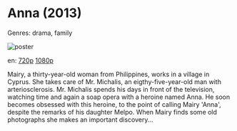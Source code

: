 # Anna (2013)

Genres: drama, family

![poster](http://image.tmdb.org/t/p/w500/mFrNAJ8JHgRdfxOCRbaPbe8iT8B.jpg)

en:
  [720p](magnet:?xt=urn:btih:521a96f7da4c531df3c7ed9b0fa269b796a9f9cc&dn=Anna+%282013%29+720p+BrRip+x264+-+YIFY&tr=udp%3A%2F%2Ftracker.openbittorrent.com%3A80%2Fannounce&tr=udp%3A%2F%2Fglotorrents.pw%3A6969%2Fannounce&tr=udp%3A%2F%2Ftracker.openbittorrent.com%3A80%2Fannounce&tr=udp%3A%2F%2Ftracker.opentrackr.org%3A1337%2Fannounce&tr=udp%3A%2F%2Fzer0day.to%3A1337%2Fannounce&tr=udp%3A%2F%2Ftracker.coppersurfer.tk%3A6969%2Fannounce)
  [1080p](magnet:?xt=urn:btih:6c28b46b9825e996a1a8e7bf63af9afc40089ba7&dn=Anna+(2013)+%5B1080p%5D&tr=udp%3A%2F%2Ftracker.yify-torrents.com%2Fannounce&tr=udp%3A%2F%2Fopen.demonii.com%3A1337%2Fannounce&tr=udp%3A%2F%2Fexodus.desync.com%3A6969&tr=udp%3A%2F%2Ftracker.istole.it%3A80&tr=udp%3A%2F%2Ftracker.publicbt.com%3A80&tr=udp%3A%2F%2Ftracker.publichd.eu%3A80%2Fannounce&tr=udp%3A%2F%2Ftracker.openbittorrent.com%3A80%2Fannounce&tr=udp%3A%2F%2Fcoppersurfer.tk%3A6969%2Fannounce)
  


Mairy, a thirty-year-old woman from Philippines, works in a village in Cyprus. She takes care of Mr. Michalis, an eigthy-five-year-old man with arteriosclerosis. Mr. Michalis spends his days in front of the television, watching time and again a soap opera with a heroine named Anna. He soon becomes obsessed with this heroine, to the point of calling Mairy 'Anna', despite the remarks of his daughter Melpo. When Mairy finds some old photographs she makes an important discovery...